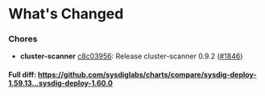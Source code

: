 # What's Changed

### Chores
- **cluster-scanner** [c8c03956](https://github.com/sysdiglabs/charts/commit/c8c03956fe1d1fc5f999f627817acd711944806b): Release cluster-scanner 0.9.2 ([#1846](https://github.com/sysdiglabs/charts/issues/1846))
#### Full diff: https://github.com/sysdiglabs/charts/compare/sysdig-deploy-1.59.13...sysdig-deploy-1.60.0

